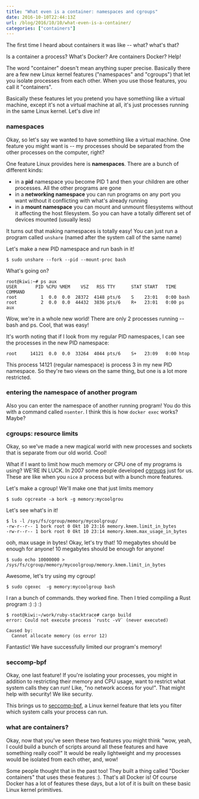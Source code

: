 ```yaml
---
title: "What even is a container: namespaces and cgroups"
date: 2016-10-10T22:44:13Z
url: /blog/2016/10/10/what-even-is-a-container/
categories: ["containers"]
---
```


The first time I heard about containers it was like -- what? what's that?  

Is a container a process? What's Docker? Are containers Docker? Help!

The word "container" doesn't mean anything super precise. Basically there are a few new  Linux kernel features ("namespaces" and "cgroups") that let you isolate processes from each other. When you use those features, you call it "containers".

Basically these features let you pretend you have something like a virtual machine, except it's not a virtual machine at all, it's just processes running in the same Linux kernel. Let's dive in!

### namespaces

Okay, so let's say we wanted to have something like a virtual machine. One feature you
might want is -- my processes should be separated from the other processes on the
computer, right?

One feature Linux provides here is **namespaces**. There are a bunch of different kinds:

* in a **pid** namespace you become PID 1 and then your children are other processes. All the other programs are gone
* in a **networking namespace** you can run programs on any port you want without it conflicting with what's already running
* in a **mount namespace** you can mount and unmount filesystems without it affecting the host filesystem. So you can have a totally different set of devices mounted (usually less)

It turns out that making namespaces is totally easy! You can just run a program called `unshare` (named after the system call of the same name)

Let's make a new PID namespace and run bash in it!

```
$ sudo unshare --fork --pid --mount-proc bash
```

What's going on?

```
root@kiwi:~# ps aux
USER       PID %CPU %MEM    VSZ   RSS TTY      STAT START   TIME COMMAND
root         1  0.0  0.0  28372  4148 pts/6    S    23:01   0:00 bash
root         2  0.0  0.0  44432  3836 pts/6    R+   23:01   0:00 ps aux
```

Wow, we're in a whole new world! There are only 2 processes running -- bash and ps. Cool, that was easy!

It's worth noting that if I look from my regular PID namespaces, I can see the processes in the new PID namespace:

```
root     14121  0.0  0.0  33264  4044 pts/6    S+   23:09   0:00 htop
```

This process 14121 (regular namespace) is process 3 in my new PID namespace. So they're two views on the same thing, but one is a lot more restricted.

### entering the namespace of another program

Also you can enter the namespace of another running program! You do this with a command called `nsenter`. I think this is how `docker exec` works? Maybe?

### cgroups: resource limits

Okay, so we've made a new magical world with new processes and sockets that is separate from our old world. Cool!

What if I want to limit how much memory or CPU one of my programs is using? WE'RE IN LUCK. In 2007 some people developed [cgroups](https://en.wikipedia.org/wiki/Cgroups) just for us. These are like when you `nice` a process but with a bunch more features.

Let's make a cgroup! We'll make one that just limits memory

```
$ sudo cgcreate -a bork -g memory:mycoolgrou
```
Let's see what's in it!
```
$ ls -l /sys/fs/cgroup/memory/mycoolgroup/
-rw-r--r-- 1 bork root 0 Okt 10 23:16 memory.kmem.limit_in_bytes
-rw-r--r-- 1 bork root 0 Okt 10 23:14 memory.kmem.max_usage_in_bytes
```

ooh, max usage in bytes! Okay, let's try that! 10 megabytes should be enough for anyone!
10 megabytes should be enough for anyone!

```
$ sudo echo 10000000 >  /sys/fs/cgroup/memory/mycoolgroup/memory.kmem.limit_in_bytes
```

Awesome, let's try using my cgroup!

```
$ sudo cgexec  -g memory:mycoolgroup bash
```

I ran a bunch of commands. they worked fine. Then I tried compiling a Rust program :) :) :)

```
$ root@kiwi:~/work/ruby-stacktrace# cargo build
error: Could not execute process `rustc -vV` (never executed)

Caused by:
  Cannot allocate memory (os error 12)
```

Fantastic! We have successfully limited our program's memory!

### seccomp-bpf

Okay, one last feature! If you're isolating your processes, you might in addition to restricting their memory and CPU usage, want to restrict what system calls they can run! Like, "no network access for you!".  That might help with security! We like security.

This brings us to [seccomp-bpf](https://en.wikipedia.org/wiki/Seccomp), a Linux kernel feature that lets you filter which system calls your process can run.

### what are containers?
 
Okay, now that you've seen these two features you might think "wow, yeah, I could build a bunch of scripts around all these features and have something really cool!" It would be really lightweight and my processes would be isolated from each other, and, wow!

Some people thought that in the past too! They built a thing called "Docker containers" that uses these features :). That's all Docker is! Of course Docker has a lot of features these days, but a lot of it is built on these basic Linux kernel primitives.
